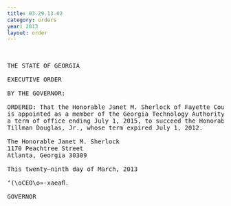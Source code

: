 ```yaml
---
title: 03.29.13.02
category: orders
year: 2013
layout: order
---
```


<pre> 

THE STATE OF GEORGIA

EXECUTIVE ORDER

BY THE GOVERNOR:

ORDERED: That the Honorable Janet M. Sherlock of Fayette County, Georgia,
is appointed as a member of the Georgia Technology Authority, for
a term of office ending July 1, 2015, to succeed the Honorable
Tillman Douglas, Jr., whose term expired July 1, 2012.

The Honorable Janet M. Sherlock
1170 Peachtree Street
Atlanta, Georgia 30309

This twenty—ninth day of March, 2013

‘(\oCEO\o»-xaeaﬂ.

GOVERNOR

</pre>

